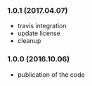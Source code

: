 ### 1.0.1 (2017.04.07)

* travis integration
* update license
* cleanup

### 1.0.0 (2016.10.06)

* publication of the code

